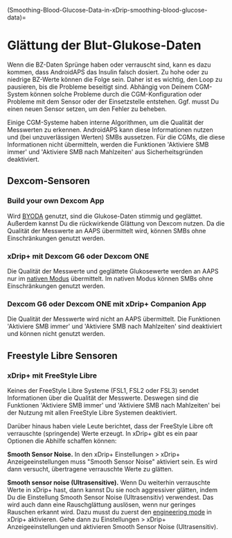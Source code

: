 (Smoothing-Blood-Glucose-Data-in-xDrip-smoothing-blood-glucose-data)=

# Glättung der Blut-Glukose-Daten

Wenn die BZ-Daten Sprünge haben oder verrauscht sind, kann es dazu kommen, dass AndroidAPS das Insulin falsch dosiert. Zu hohe oder zu niedrige BZ-Werte können die Folge sein. Daher ist es wichtig, den Loop zu pausieren, bis die Probleme beseitigt sind. Abhängig von Deinem CGM-System können solche Probleme durch die CGM-Konfiguration oder Probleme mit dem Sensor oder der Einsetzstelle entstehen. Ggf. musst Du einen neuen Sensor setzen, um den Fehler zu beheben.

Einige CGM-Systeme haben interne Algorithmen, um die Qualität der Messwerten zu erkennen. AndroidAPS kann diese Informationen nutzen und (bei unzuverlässigen Werten) SMBs aussetzen. Für die CGMs, die diese Informationen nicht übermitteln, werden die Funktionen 'Aktiviere SMB immer' und 'Aktiviere SMB nach Mahlzeiten' aus Sicherheitsgründen deaktiviert.

## Dexcom-Sensoren

### Build your own Dexcom App

Wird [BYODA](DexcomG6-if-using-g6-with-build-your-own-dexcom-app) genutzt, sind die Glukose-Daten stimmig und geglättet. Außerdem kannst Du die rückwirkende Glättung von Dexcom nutzen. Da die Qualität der Messwerte an AAPS übermittelt wird, können SMBs ohne Einschränkungen genutzt werden.

### xDrip+ mit Dexcom G6 oder Dexcom ONE

Die Qualität der Messwerte und geglättete Glukosewerte werden an AAPS nur im [nativen Modus](https://navid200.github.io/xDrip/docs/Native-Algorithm) übermittelt. Im nativen Modus können SMBs ohne Einschränkungen genutzt werden.

### Dexcom G6 oder Dexcom ONE mit xDrip+ Companion App

Die Qualität der Messwerte wird nicht an AAPS übermittelt. Die Funktionen 'Aktiviere SMB immer' und 'Aktiviere SMB nach Mahlzeiten' sind deaktiviert und können nicht genutzt werden.

## Freestyle Libre Sensoren

### xDrip+ mit FreeStyle Libre

Keines der FreeStyle Libre Systeme (FSL1, FSL2 oder FSL3) sendet Informationen über die Qualität der Messwerte. Deswegen sind die Funktionen 'Aktiviere SMB immer' und 'Aktiviere SMB nach Mahlzeiten' bei der Nutzung mit allen FreeStyle Libre Systemen deaktiviert.

Darüber hinaus haben viele Leute berichtet, dass der FreeStyle Libre oft verrauschte (springende) Werte erzeugt. In xDrip+ gibt es ein paar Optionen die Abhilfe schaffen können:

**Smooth Sensor Noise.** In den xDrip+ Einstellungen > xDrip+ Anzeigeeinstellungen muss "Smooth Sensor Noise" aktiviert sein. Es wird dann versucht, übertragene verrauschte Werte zu glätten.

**Smooth sensor noise (Ultrasensitive).** Wenn Du weiterhin verrauschte Werte in xDrip+ hast, dann kannst Du sie noch aggressiver glätten, indem Du die Einstellung Smooth Sensor Noise (Ultrasensitiv) verwendest. Das wird auch dann eine Rauschglättung auslösen, wenn nur geringes Rauschen erkannt wird. Dazu musst du zuerst den [engineering mode](Enabling-Engineering-Mode-in-xDrip.md) in xDrip+ aktivieren. Gehe dann zu Einstellungen > xDrip+ Anzeigeeinstellungen und aktivieren Smooth Sensor Noise (Ultrasensitiv).